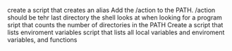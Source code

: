 create a script that creates an alias
Add the /action to the PATH. /action should be tehr last directory the shell looks at when looking for a program
sript that counts the number of directories in the PATH
Create a script that lists enviroment variables
script that lists all local variables and enviroment variables, and functions
